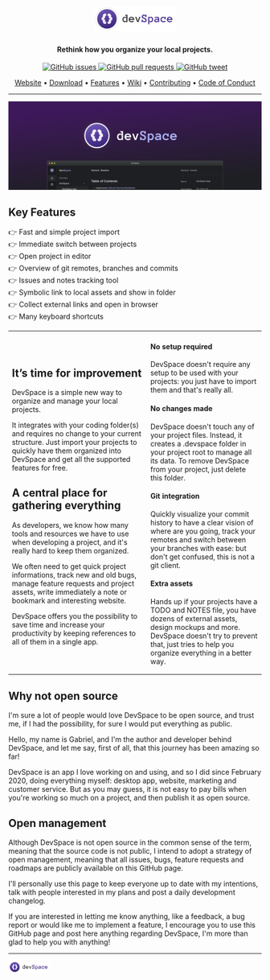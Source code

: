 <h1 align="center">
  <br>
  <a href="https://getdevspace.com"><img src="./assets/images/logo.svg" alt="DevSpace logo" height="50px"></a>
</h1>

<h4 align="center">
     Rethink how you organize your local projects.
</h4>

<p align="center">
    <a href="https://github.com/getdevspace/open-management/issues">
    <img src="https://img.shields.io/github/issues-raw/getdevspace/open-management.svg?style=flat-square&logo=github&logoColor=white"
         alt="GitHub issues">
    <a href="https://github.com/getdevspace/open-management/pulls">
    <img src="https://img.shields.io/github/issues-pr-raw/getdevspace/open-management.svg?style=flat-square&logo=github&logoColor=white"
         alt="GitHub pull requests">
    <a href="https://twitter.com/intent/tweet?text=DevSpace - Rethink how you organize your local projects:&url=https%3A%2F%2Fgetdevspace.com">
    <img src="https://img.shields.io/twitter/url/https/github.com/getdevspace/open-management.svg?style=flat-square&logo=twitter"
         alt="GitHub tweet">
</p>

<p align="center">
  <a href="https://getdevspace.com">Website</a> •
  <a href="#installation">Download</a> •
  <a href="#key-features">Features</a> •
  <a href="https://github.com/getdevspace/open-management/wiki">Wiki</a> •
  <a href="CONTRIBUTING.md">Contributing</a> •
  <a href="CODE_OF_CONDUCT.md">Code of Conduct</a>
</p>

---

<p align="center">
  <img src="./assets/images/header.png" />
</p>

## Key Features
👉 Fast and simple project import <br>
👉 Immediate switch between projects <br>
👉 Open project in editor <br>
👉 Overview of git remotes, branches and commits <br>
👉 Issues and notes tracking tool <br>
👉 Symbolic link to local assets and show in folder <br>
👉 Collect external links and open in browser <br>
👉 Many keyboard shortcuts <br>

<table>
     <tr>
          <td>
               <h2>
                    It’s time for improvement
               </h2>
               <p>
                    DevSpace is a simple new way to organize and manage your local projects.
               </p>
               <p>
                    It integrates with your coding folder(s) and requires no change to your current structure. Just import your projects to quickly have them organized into DevSpace and get all the supported features for free.
               </p>
               <h2>
                    A central place for gathering everything
               </h2>
               <p>
                    As developers, we know how many tools and resources we have to use when developing a project, and it's really hard to keep them organized.
               </p>
               <p>
                    We often need to get quick project informations, track new and old bugs, manage feature requests and project assets, write immediately a note or bookmark and interesting website.
               </p>
               <p>
                    DevSpace offers you the possibility to save time and increase your productivity by keeping references to all of them in a single app.
               </p>
          </td>
          <td>
               <h4>
                    No setup required
               </h4>
               <p>
                    DevSpace doesn't require any setup to be used with your projects: you just have to import them and that's really all.
               </p>
               <h4>
                    No changes made
               </h4>
               <p>
                    DevSpace doesn't touch any of your project files. Instead, it creates a .devspace folder in your project root to manage all its data. To remove DevSpace from your project, just delete this folder.
               </p>
               <h4>
                    Git integration
               </h4>
               <p>
                    Quickly visualize your commit history to have a clear vision of where are you going, track your remotes and switch between your branches with ease: but don't get confused, this is not a git client.
               </p>
               <h4>
                    Extra assets
               </h4>
               <p>
                    Hands up if your projects have a TODO and NOTES file, you have dozens of external assets, design mockups and more. DevSpace doesn't try to prevent that, just tries to help you organize everything in a better way.
               </p>
          </td>
     </tr>
</table>

## Why not open source

I'm sure a lot of people would love DevSpace to be open source, and trust me, if I had the possibility, for sure I would put everything as public.

Hello, my name is Gabriel, and I'm the author and developer behind DevSpace, and let me say, first of all, that this journey has been amazing so far!

DevSpace is an app I love working on and using, and so I did since February 2020, doing everything myself: desktop app, website, marketing and customer service. But as you may guess, it is not easy to pay bills when you're working so much on a project, and then publish it as open source.

## Open management

Although DevSpace is not open source in the common sense of the term, meaning that the source code is not public, I intend to adopt a strategy of open management, meaning that all issues, bugs, feature requests and roadmaps are publicly available on this GitHub page.

I'll personally use this page to keep everyone up to date with my intentions, talk with people interested in my plans and post a daily development changelog.

If you are interested in letting me know anything, like a feedback, a bug report or would like me to implement a feature, I encourage you to use this GitHub page and post here anything regarding DevSpace, I'm more than glad to help you with anything!

---
<a href="https://getdevspace.com"><img src="./assets/images/logo.svg" alt="DevSpace logo" height="25px"></a>

